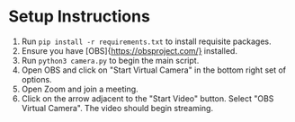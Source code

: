 # Setup Instructions
1. Run `pip install -r requirements.txt` to install requisite packages.
2. Ensure you have [OBS]{https://obsproject.com/} installed.
3. Run `python3 camera.py` to begin the main script.
4. Open OBS and click on "Start Virtual Camera" in the bottom right set of options.
5. Open Zoom and join a meeting.
6. Click on the arrow adjacent to the "Start Video" button. Select "OBS Virtual Camera". The video should begin streaming.